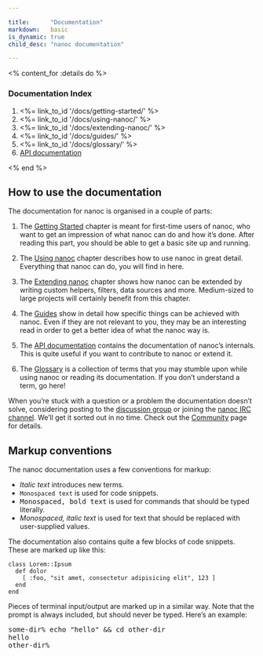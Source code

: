 ```yaml
---

title:      "Documentation"
markdown:   basic
is_dynamic: true
child_desc: "nanoc documentation"

---
```


<% content_for :details do %>
    <h3>Documentation Index</h3>
    <ol>
	<li><%= link_to_id '/docs/getting-started/' %></li>
	<li><%= link_to_id '/docs/using-nanoc/' %></li>
	<li><%= link_to_id '/docs/extending-nanoc/' %></li>
	<li><%= link_to_id '/docs/guides/' %></li>
	<li><%= link_to_id '/docs/glossary/' %></li>
	<li><a href="/docs/api/current/">API documentation</a></li>
    </ol>
<% end %>

How to use the documentation
----------------------------

The documentation for nanoc is organised in a couple of parts:

1. The [Getting Started](/docs/getting-started/) chapter is meant for first-time users of nanoc, who want to get an impression of what nanoc can do and how it’s done. After reading this part, you should be able to get a basic site up and running.

2. The [Using nanoc](/docs/using-nanoc/) chapter describes how to use nanoc in great detail. Everything that nanoc can do, you will find in here.

3. The [Extending nanoc](/docs/extending-nanoc/) chapter shows how nanoc can be extended by writing custom helpers, filters, data sources and more. Medium-sized to large projects will certainly benefit from this chapter.

4. The [Guides](/docs/guides/) show in detail how specific things can be achieved with nanoc. Even if they are not relevant to you, they may be an interesting read in order to get a better idea of what the nanoc way is.

5. The [API documentation](/docs/api/current/) contains the documentation of nanoc’s internals. This is quite useful if you want to contribute to nanoc or extend it.

6. The [Glossary](/docs/glossary/) is a collection of terms that you may stumble upon while using nanoc or reading its documentation. If you don’t understand a term, go here!

When you’re stuck with a question or a problem the documentation doesn’t solve, considering posting to the <a href="#">discussion group</a> or joining the <a href="irc://irc.freenode.net/#nanoc">nanoc IRC channel</a>. We’ll get it sorted out in no time. Check out the [Community](/community/) page for details.

Markup conventions
------------------

The nanoc documentation uses a few conventions for markup:

* <i>Italic text</i> introduces new terms.
* <code>Monospaced text</code> is used for code snippets.
* <kbd>Monospaced, bold text</kbd> is used for commands that should be typed literally.
* <var>Monospaced, italic text</var> is used for text that should be replaced with user-supplied values.

The documentation also contains quite a few blocks of code snippets. These are marked up like this:

<pre title="Title of the snippet"><code class="language-ruby">class Lorem::Ipsum
  def dolor
    [ :foo, "sit amet, consectetur adipisicing elit", 123 ]
  end
end</code></pre>

Pieces of terminal input/output are marked up in a similar way. Note that the prompt is always included, but should never be typed. Here’s an example:

<pre title="Title of the snippet"><span class="prompt">some-dir%</span> <kbd>echo "hello" &amp;&amp; cd other-dir</kbd>
hello
<span class="prompt">other-dir%</span></pre>
